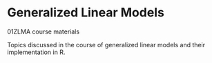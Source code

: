 # Generalized Linear Models

01ZLMA course materials

Topics discussed in the course of generalized linear models and their implementation in R.
